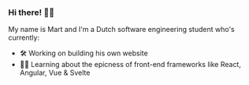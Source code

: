 ### Hi there! 👋😄
My name is Mart and I'm a Dutch software engineering student who's currently:

- 🛠️ Working on building his own website
- 👨‍🎓 Learning about the epicness of front-end frameworks like React, Angular, Vue & Svelte

<!-- **martrupert/martrupert** is a ✨ _special_ ✨ repository because its `README.md` (this file) appears on your GitHub profile. -->
